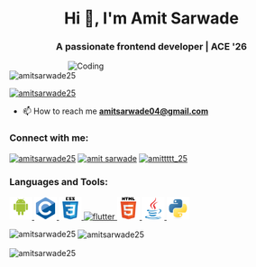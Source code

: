 <h1 align="center">Hi 👋, I'm Amit Sarwade</h1>
<h3 align="center">A passionate frontend developer | ACE '26</h3>
<img align="right" alt="Coding" width="400" src="https://cdn.dribbble.com/users/1162077/screenshots/3848914/programmer.gif">

<p align="left"> <img src="https://komarev.com/ghpvc/?username=amitsarwade25&label=Profile%20views&color=0e75b6&style=flat" alt="amitsarwade25" /> </p>

<p align="left"> <a href="https://twitter.com/amitsarwade25" target="blank"><img src="https://img.shields.io/twitter/follow/amitsarwade25?logo=twitter&style=for-the-badge" alt="amitsarwade25" /></a> </p>

- 📫 How to reach me **amitsarwade04@gmail.com**

<h3 align="left">Connect with me:</h3>
<p align="left">
<a href="https://twitter.com/amitsarwade25" target="blank"><img align="center" src="https://raw.githubusercontent.com/rahuldkjain/github-profile-readme-generator/master/src/images/icons/Social/twitter.svg" alt="amitsarwade25" height="30" width="40" /></a>
<a href="https://linkedin.com/in/amit sarwade" target="blank"><img align="center" src="https://raw.githubusercontent.com/rahuldkjain/github-profile-readme-generator/master/src/images/icons/Social/linked-in-alt.svg" alt="amit sarwade" height="30" width="40" /></a>
<a href="https://instagram.com/amittttt_25" target="blank"><img align="center" src="https://raw.githubusercontent.com/rahuldkjain/github-profile-readme-generator/master/src/images/icons/Social/instagram.svg" alt="amittttt_25" height="30" width="40" /></a>
</p>

<h3 align="left">Languages and Tools:</h3>
<p align="left"> <a href="https://developer.android.com" target="_blank" rel="noreferrer"> <img src="https://raw.githubusercontent.com/devicons/devicon/master/icons/android/android-original-wordmark.svg" alt="android" width="40" height="40"/> </a> <a href="https://www.cprogramming.com/" target="_blank" rel="noreferrer"> <img src="https://raw.githubusercontent.com/devicons/devicon/master/icons/c/c-original.svg" alt="c" width="40" height="40"/> </a> <a href="https://www.w3schools.com/css/" target="_blank" rel="noreferrer"> <img src="https://raw.githubusercontent.com/devicons/devicon/master/icons/css3/css3-original-wordmark.svg" alt="css3" width="40" height="40"/> </a> <a href="https://flutter.dev" target="_blank" rel="noreferrer"> <img src="https://www.vectorlogo.zone/logos/flutterio/flutterio-icon.svg" alt="flutter" width="40" height="40"/> </a> <a href="https://www.w3.org/html/" target="_blank" rel="noreferrer"> <img src="https://raw.githubusercontent.com/devicons/devicon/master/icons/html5/html5-original-wordmark.svg" alt="html5" width="40" height="40"/> </a> <a href="https://www.java.com" target="_blank" rel="noreferrer"> <img src="https://raw.githubusercontent.com/devicons/devicon/master/icons/java/java-original.svg" alt="java" width="40" height="40"/> </a> <a href="https://www.python.org" target="_blank" rel="noreferrer"> <img src="https://raw.githubusercontent.com/devicons/devicon/master/icons/python/python-original.svg" alt="python" width="40" height="40"/> </a> </p>

<p><img align="left" src="https://github-readme-stats.vercel.app/api/top-langs?username=amitsarwade25&show_icons=true&locale=en&layout=compact" alt="amitsarwade25" /></p>

<p>&nbsp;<img align="center" src="https://github-readme-stats.vercel.app/api?username=amitsarwade25&show_icons=true&locale=en" alt="amitsarwade25" /></p>

<p><img align="center" src="https://github-readme-streak-stats.herokuapp.com/?user=amitsarwade25&" alt="amitsarwade25" /></p>
